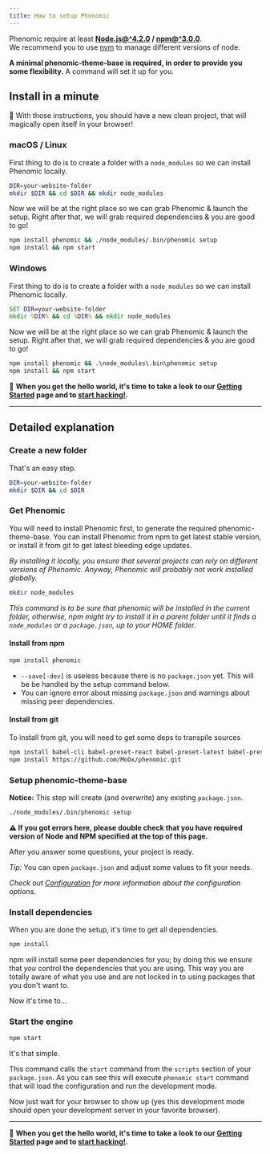 ```yaml
---
title: How to setup Phenomic
---
```


Phenomic require at least
**[Node.js@^4.2.0](http://nodejs.org/) / [npm@^3.0.0](http://npmjs.com/)**.  
We recommend you to use [nvm](https://github.com/creationix/nvm) to manage
different versions of node.

**A minimal phenomic-theme-base is required, in order to provide you some
flexibility.** A command will set it up for you.

## Install in a minute

🚀 With those instructions, you should have a new clean project, that will
magically open itself in your browser!

### macOS / Linux

First thing to do is to create a folder with a `node_modules` so we can install
Phenomic locally.

```sh
DIR=your-website-folder
mkdir $DIR && cd $DIR && mkdir node_modules
```

Now we will be at the right place so we can grab Phenomic & launch the setup.
Right after that, we will grab required dependencies & you are good to go!

```sh
npm install phenomic && ./node_modules/.bin/phenomic setup
npm install && npm start
```

### Windows

First thing to do is to create a folder with a `node_modules` so we can install
Phenomic locally.

```cmd
SET DIR=your-website-folder
mkdir %DIR% && cd %DIR% && mkdir node_modules
```

Now we will be at the right place so we can grab Phenomic & launch the setup.
Right after that, we will grab required dependencies & you are good to go!

```cmd
npm install phenomic && .\node_modules\.bin\phenomic setup
npm install && npm start
```

🚀 **When you get the hello world, it's time to take a look to our
[Getting Started](../getting-started/) page and to [start hacking!](../usage/).**


---

## Detailed explanation

### Create a new folder

That's an easy step.

```sh
DIR=your-website-folder
mkdir $DIR && cd $DIR
```

### Get Phenomic

You will need to install Phenomic first, to generate the required phenomic-theme-base.
You can install Phenomic from npm to get latest stable version, or install
it from git to get latest bleeding edge updates.

_By installing it locally, you ensure that several projects can rely on
different versions of Phenomic.
Anyway, Phenomic will probably not work installed globally._

```sh
mkdir node_modules
```

*This command is to be sure that phenomic will be installed in the current
folder, otherwise, npm might try to install it in a parent folder until it
finds a ``node_modules`` or a ``package.json``, up to your HOME folder.*

#### Install from npm

```sh
npm install phenomic
```

* ``--save[-dev]`` is useless because there is no ``package.json`` yet.
  This will be be handled by the setup command below.
* You can ignore error about missing ``package.json`` and warnings about
  missing peer dependencies.

#### Install from git

To install from git, you will need to get some deps to transpile sources

```sh
npm install babel-cli babel-preset-react babel-preset-latest babel-preset-stage-1 babel-plugin-flow-react-proptypes
npm install https://github.com/MoOx/phenomic.git
```

### Setup phenomic-theme-base

**Notice:** This step will create (and overwrite) any existing ``package.json``.

```sh
./node_modules/.bin/phenomic setup
```

**⚠️ If you got errors here, please double check that you have required version of
Node and NPM specified at the top of this page.**

After you answer some questions, your project is ready.

_Tip:_ You can open `package.json` and adjust some values to fit your needs.

_Check out [Configuration](../usage/configuration/) for more information about
the configuration options._

### Install dependencies

When you are done the setup, it's time to get all dependencies.

```sh
npm install
```

npm will install some peer dependencies for you; by doing this we ensure that
_you_ control the dependencies that you are using. This way you are totally aware
of what you use and are not locked in to using packages that you don't want to.

Now it's time to...

### Start the engine

```sh
npm start
```

It's that simple.

This command calls the `start` command from the `scripts` section of your
`package.json`.
As you can see this will execute ``phenomic start`` command that will load the
configuration and run the development mode.

Now just wait for your browser to show up (yes this development mode should open
your development server in your favorite browser).

---

🚀 **When you get the hello world, it's time to take a look to our
[Getting Started](../getting-started/) page and to [start hacking!](../usage/).**
